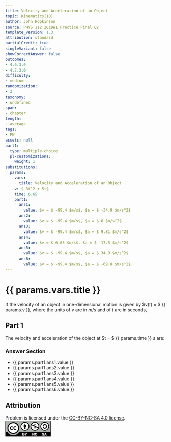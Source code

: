 ```yaml
---
title: Velocity and Acceleration of an Object
topic: Kinematics(1D)
author: John Hopkinson
source: PHYS 112 2019W1 Practice Final Q2
template_version: 1.3
attribution: standard
partialCredit: true
singleVariant: false
showCorrectAnswer: false
outcomes:
- 4.6.3.0
- 4.7.3.0
difficulty:
- medium
randomization:
- 2
taxonomy:
- undefined
span:
- chapter
length:
- average
tags:
- PW
assets: null
part1:
  type: multiple-choice
  pl-customizations:
    weight: 1
substitutions:
  params:
    vars:
      title: Velocity and Acceleration of an Object
    v: $-3t^2 + 5t$
    time: 6.65
    part1:
      ans1:
        value: $v = $ -99.4 $m/s$, $a = $ -34.9 $m/s^2$
      ans2:
        value: $v = $ -99.4 $m/s$, $a = $ 0 $m/s^2$
      ans3:
        value: $v = $ -99.4 $m/s$, $a = $ 9.81 $m/s^2$
      ans4:
        value: $v = $ 6.65 $m/s$, $a = $ -17.5 $m/s^2$
      ans5:
        value: $v = $ -99.4 $m/s$, $a = $ 34.9 $m/s^2$
      ans6:
        value: $v = $ -99.4 $m/s$, $a = $ -69.8 $m/s^2$
---
```

# {{ params.vars.title }}
If the velocity of an object in one-dimensional motion is given by $v(t) = $ {{ params.v }}, where the units of $v$ are in $m/s$ and of $t$ are in seconds,

## Part 1

The velocity and acceleration of the object at $t = $ {{ params.time }} $s$ are:

### Answer Section

- {{ params.part1.ans1.value }}
- {{ params.part1.ans2.value }}
- {{ params.part1.ans3.value }}
- {{ params.part1.ans4.value }}
- {{ params.part1.ans5.value }}
- {{ params.part1.ans6.value }}

## Attribution

Problem is licensed under the [CC-BY-NC-SA 4.0 license](https://creativecommons.org/licenses/by-nc-sa/4.0/).<br> ![The Creative Commons 4.0 license requiring attribution-BY, non-commercial-NC, and share-alike-SA license.](https://raw.githubusercontent.com/firasm/bits/master/by-nc-sa.png)